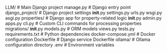 LLM/                # Main Django project
        manage.py                  # Django entry point
        django_project/            # Django project settings
            __init__.py
            settings.py
            urls.py
            wsgi.py
            asgi.py
        properties/                # Django app for property-related logic
            __init__.py
            admin.py
            apps.py
            cli.py                 # Custom CLI commands for processing properties
            migrations/
                __init__.py
            models.py              # ORM models
            views.py
            tests.py
        requirements.txt           # Python dependencies
    docker-compose.yml             # Docker configuration
    Dockerfile                     # Django service Dockerfile
    ollama/                        # Ollama configuration directory
    .env                           # Environment variables
